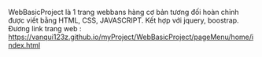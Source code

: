 WebBasicProject là 1 trang webbans hàng cơ bản tương đối hoàn chỉnh được viết bằng HTML, CSS, JAVASCRIPT. Kết hợp với jquery, boostrap.
Đương link trang web : https://vanqui123z.github.io/myProject/WebBasicProject/pageMenu/home/index.html
